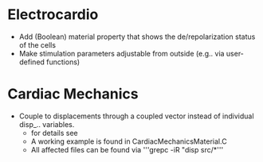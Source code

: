 Electrocardio
=============
* Add (Boolean) material property that shows the de/repolarization status of the cells
* Make stimulation parameters adjustable from outside (e.g.. via user-defined functions)

Cardiac Mechanics
=================
* Couple to displacements through a coupled vector instead of individual disp_.. variables.
	* for details see
	* A working example is found in CardiacMechanicsMaterial.C
	* All affected files can be found via '''grepc -iR \"disp src/*'''

